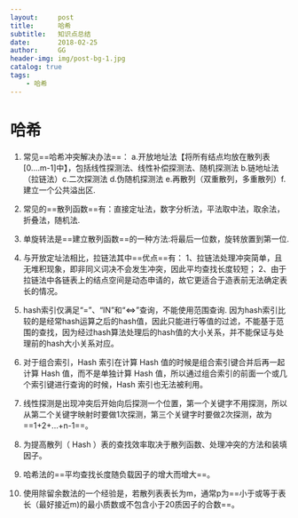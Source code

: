 ```yaml
---
layout:     post
title:      哈希
subtitle:   知识点总结
date:       2018-02-25
author:     GG
header-img: img/post-bg-1.jpg
catalog: true
tags:
    - 哈希
---
```


# 哈希
1. 常见==哈希冲突解决办法==：
a.开放地址法【将所有结点均放在散列表[0....m-1]中】，包括线性探测法、线性补偿探测法、随机探测法 b.链地址法（拉链法）c.二次探测法 d.伪随机探测法  e.再散列（双重散列，多重散列）f.建立一个公共溢出区.

2. 常见的==散列函数==有：直接定址法，数字分析法，平法取中法，取余法，折叠法，随机法.
3. 单旋转法是==建立散列函数==的一种方法:将最后一位数，旋转放置到第一位.
4. 与开放定址法相比，拉链法其中==优点==有： 
1、拉链法处理冲突简单，且无堆积现象，即非同义词决不会发生冲突，因此平均查找长度较短；
2、由于拉链法中各链表上的结点空间是动态申请的，故它更适合于造表前无法确定表长的情况。
5. hash索引仅满足“=”、“IN”和“<=>”查询，不能使用范围查询.
因为hash索引比较的是经常hash运算之后的hash值，因此只能进行等值的过滤，不能基于范围的查找，因为经过hash算法处理后的hash值的大小关系，并不能保证与处理前的hash大小关系对应。
6. 对于组合索引，Hash 索引在计算 Hash 值的时候是组合索引键合并后再一起计算 Hash 值，而不是单独计算 Hash 值，所以通过组合索引的前面一个或几个索引键进行查询的时候，Hash 索引也无法被利用。
7. 线性探测是出现冲突后开始向后探测一个位置，第一个关键字不用探测，所以从第二个关键字映射时要做1次探测，第三个关键字时要做2次探测，故为==1+2+...+n-1==。
8. 为提高散列（ Hash ）表的查找效率取决于散列函数、处理冲突的方法和装填因子。
9. 哈希法的==平均查找长度随负载因子的增大而增大==。
10. 使用除留余数法的一个经验是，若散列表表长为m，通常p为==小于或等于表长（最好接近m)的最小质数或不包含小于20质因子的合数==。